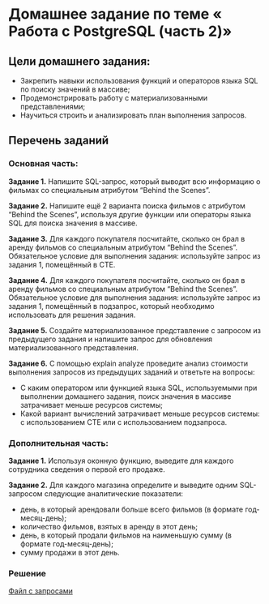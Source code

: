 # Домашнее задание по теме « Работа с PostgreSQL (часть 2)»

## Цели домашнего задания:

- Закрепить навыки использования функций и операторов языка SQL по поиску значений в массиве;
- Продемонстрировать работу с материализованными представлениями;
- Научиться строить и анализировать план выполнения запросов.

## Перечень заданий

### Основная часть:

__Задание 1.__ Напишите SQL-запрос, который выводит всю информацию о фильмах со специальным атрибутом “Behind the Scenes”.

__Задание 2.__ Напишите ещё 2 варианта поиска фильмов с атрибутом “Behind the Scenes”, используя другие функции или операторы языка SQL для поиска значения в массиве.

__Задание 3.__ Для каждого покупателя посчитайте, сколько он брал в аренду фильмов со специальным атрибутом “Behind the Scenes”.
Обязательное условие для выполнения задания: используйте запрос из задания 1, помещённый в CTE.

__Задание 4.__ Для каждого покупателя посчитайте, сколько он брал в аренду фильмов со специальным атрибутом “Behind the Scenes”.
Обязательное условие для выполнения задания: используйте запрос из задания 1, помещённый в подзапрос, который необходимо использовать для решения задания.

__Задание 5.__ Создайте материализованное представление с запросом из предыдущего задания и напишите запрос для обновления материализованного представления.

__Задание 6.__ С помощью explain analyze проведите анализ стоимости выполнения запросов из предыдущих заданий и ответьте на вопросы:
- С каким оператором или функцией языка SQL, используемыми при выполнении домашнего задания, поиск значения в массиве затрачивает меньше ресурсов системы;
- Какой вариант вычислений затрачивает меньше ресурсов системы: с использованием CTE или с использованием подзапроса.

### Дополнительная часть:

__Задание 1.__ Используя оконную функцию, выведите для каждого сотрудника сведения о первой его продаже.

__Задание 2.__ Для каждого магазина определите и выведите одним SQL-запросом следующие аналитические показатели:
- день, в который арендовали больше всего фильмов (в формате год-месяц-день);
- количество фильмов, взятых в аренду в этот день;
- день, в который продали фильмов на наименьшую сумму (в формате год-месяц-день);
- сумму продажи в этот день.

### Решение
[Файл с запросами](/Projects/SQL/Study_tasks/Task_5/Solution.sql)
